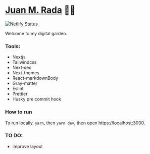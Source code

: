 # [Juan M. Rada](https://www.juanmrada.com/) 🧑‍🔬

[![Netlify Status](https://api.netlify.com/api/v1/badges/dba56373-62fa-4d6a-8934-250773d1c97e/deploy-status)](https://app.netlify.com/sites/juanmrada/deploys)

Welcome to my digital garden.

### Tools:

-   Nextjs
-   Tailwindcss
-   Next-seo
-   Next-themes
-   React-markdownBody
-   Gray-matter
-   Eslint
-   Prettier
-   Husky pre commit hook

### How to run

To run locally, `yarn`, then `yarn dev`, then open https://localhost:3000.

### TO DO:

-   improve layout

